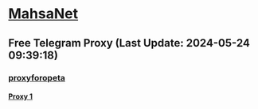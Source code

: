 
# [MahsaNet](https://t.me/mahsa_net)
## Free Telegram Proxy (Last Update: 2024-05-24 09:39:18)
### [proxyforopeta](https://t.me/proxyforopeta)
#### [Proxy 1](tg://proxy?server=hezarsh-mashal5.co.uk.khodnevisc8-bhgrio9.co.uk.&port=7443&secret=FgMBAgABAAH8AwOG4kw63QB)

    